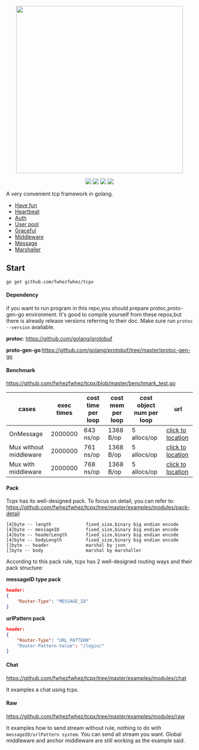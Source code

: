 <p align="center">
    <a href="github.com/fwhezfwhez/tcpx"><img src="https://user-images.githubusercontent.com/36189053/65203408-cc228800-dabd-11e9-929d-4c9c82b8cdc0.png" width="450"></a>
</p>

<p align="center">
    <a href="https://godoc.org/github.com/fwhezfwhez/tcpx"><img src="http://img.shields.io/badge/godoc-reference-blue.svg?style=flat"></a>
    <a href="https://www.travis-ci.org/fwhezfwhez/tcpx"><img src="https://www.travis-ci.org/fwhezfwhez/tcpx.svg?branch=master"></a>
    <a href="https://gitter.im/fwhezfwhez-tcpx/community"><img src="https://badges.gitter.im/Join%20Chat.svg"></a>
    <a href="https://codecov.io/gh/fwhezfwhez/tcpx"><img src="https://codecov.io/gh/fwhezfwhez/tcpx/branch/master/graph/badge.svg"></a>
</p>

A very convenient tcp framework in golang.

- [Have fun](https://github.com/fwhezfwhez/tcpx/tree/master/markdowns/have-fun.md)
- [Heartbeat](https://github.com/fwhezfwhez/tcpx/tree/master/markdowns/heartbeat.md)
- [Auth](https://github.com/fwhezfwhez/tcpx/tree/master/markdowns/auth.md)
- [User pool](https://github.com/fwhezfwhez/tcpx/tree/master/markdowns/user-pool.md)
- [Graceful](https://github.com/fwhezfwhez/tcpx/tree/master/markdowns/graceful.md)
- [Middleware](https://github.com/fwhezfwhez/tcpx/tree/master/markdowns/middleware.md)
- [Message](https://github.com/fwhezfwhez/tcpx/tree/master/markdowns/message.md)
- [Marshaller](https://github.com/fwhezfwhez/tcpx/tree/master/markdowns/marshaller.md)

## Start
`go get github.com/fwhezfwhez/tcpx`

#### Dependency
if you want to run program in this repo,you should prepare protoc,proto-gen-go environment.
It's good to compile yourself from these repos,but there is already release versions referring to their doc.
Make sure run `protoc --version` available.

**protoc**: https://github.com/golang/protobuf

**proto-gen-go**:https://github.com/golang/protobuf/tree/master/protoc-gen-go

#### Benchmark

https://github.com/fwhezfwhez/tcpx/blob/master/benchmark_test.go

| cases | exec times | cost time per loop | cost mem per loop | cost object num per loop | url |
|-----------| ---- |------|-------------|-----|-----|
| OnMessage | 2000000 | 643 ns/op | 1368 B/op | 5 allocs/op| [click to location](https://github.com/fwhezfwhez/tcpx/blob/9c70f4bd5a0042932728ed44681ff70d6a22f7e3/benchmark_test.go#L9) |
| Mux without middleware | 2000000 | 761 ns/op | 1368 B/op | 5 allocs/op| [click to location](https://github.com/fwhezfwhez/tcpx/blob/9c70f4bd5a0042932728ed44681ff70d6a22f7e3/benchmark_test.go#L17) |
| Mux with middleware | 2000000 | 768 ns/op | 1368 B/op | 5 allocs/op| [click to location](https://github.com/fwhezfwhez/tcpx/blob/9c70f4bd5a0042932728ed44681ff70d6a22f7e3/benchmark_test.go#L25) |

#### Pack
Tcpx has its well-designed pack. To focus on detail, you can refer to:
https://github.com/fwhezfwhez/tcpx/tree/master/examples/modules/pack-detail

```text
[4]byte -- length             fixed_size,binary big endian encode
[4]byte -- messageID          fixed_size,binary big endian encode
[4]byte -- headerLength       fixed_size,binary big endian encode
[4]byte -- bodyLength         fixed_size,binary big endian encode
[]byte -- header              marshal by json
[]byte -- body                marshal by marshaller
```

According to this pack rule, tcpx has 2 well-designed routing ways and their pack structure:

**messageID type pack**
```json
header:
{
    "Router-Type": "MESSAGE_ID"
}
```

**urlPattern pack**
```json
header:
{
    "Router-Type": "URL_PATTERN"
    "Router-Pattern-Value": "/login/"
}
```

#### Chat
https://github.com/fwhezfwhez/tcpx/tree/master/examples/modules/chat

It examples a chat using tcpx.

#### Raw
https://github.com/fwhezfwhez/tcpx/tree/master/examples/modules/raw

It examples how to send stream without rule, nothing to do with `messageID/urlPattern system`. You can send all stream you want. Global middleware and anchor middleware are still working as the example said.

